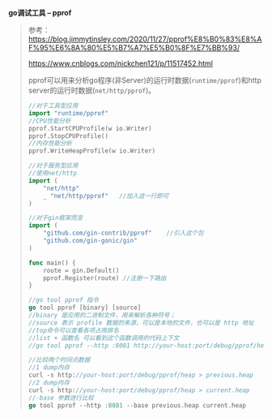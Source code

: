 **go调试工具 – pprof**

> 参考：https://blog.jimmytinsley.com/2020/11/27/pprof%E8%B0%83%E8%AF%95%E6%8A%80%E5%B7%A7%E5%B0%8F%E7%BB%93/
>
> https://www.cnblogs.com/nickchen121/p/11517452.html
>
> pprof可以用来分析go程序(非Server)的运行时数据(`runtime/pprof`)和http server的运行时数据(`net/http/pprof`)。
>
> ```go
> //对于工具型应用
> import "runtime/pprof"
> //CPU性能分析
> pprof.StartCPUProfile(w io.Writer)
> pprof.StopCPUProfile()
> //内存性能分析
> pprof.WriteHeapProfile(w io.Writer)
> 
> //对于服务型应用
> //使用net/http
> import (
>     "net/http"
>     _ "net/http/pprof"   //加入这一行即可
> )
> 
> //对于gin框架而言
> import (
>     "github.com/gin-contrib/pprof"	//引入这个包
>     "github.com/gin-gonic/gin"	
> )
> 
> func main() {
>     route = gin.Default()
>     pprof.Register(route)	//注册一下路由
> }
> 
> //go tool pprof 指令
> go tool pprof [binary] [source]
> //binary 是应用的二进制文件，用来解析各种符号；
> //source 表示 profile 数据的来源，可以是本地的文件，也可以是 http 地址
> //top命令可以查看各项占用排名
> //list + 函数名 可以看到这个函数调用的代码上下文
> //go tool pprof --http :8081 http://your-host:port/debug/pprof/heap/ 可视化web界面例子
> 
> //比较两个时间点数据
> //1 dump内存
> curl -s http://your-host:port/debug/pprof/heap > previous.heap
> //2 dump内存
> curl -s http://your-host:port/debug/pprof/heap > current.heap
> //-base 参数进行比较
> go tool pprof --http :8081 --base previous.heap current.heap
> ```
>
> 
